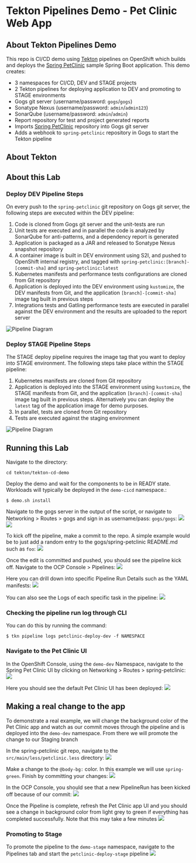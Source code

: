 # Tekton Pipelines Demo - Pet Clinic Web App

## About Tekton Pipelines Demo
This repo is CI/CD demo using [Tekton](http://www.tekton.dev) pipelines on OpenShift which builds and deploys the [Spring PetClinic](https://github.com/spring-projects/spring-petclinic) sample Spring Boot application. This demo creates:
* 3 namespaces for CI/CD, DEV and STAGE projects
* 2 Tekton pipelines for deploying application to DEV and promoting to STAGE environments
* Gogs git server (username/password: `gogs`/`gogs`)
* Sonatype Nexus (username/password: `admin`/`admin123`)
* SonarQube (username/password: `admin`/`admin`)
* Report repository for test and project generated reports
* Imports [Spring PetClinic](https://github.com/spring-projects/spring-petclinic) repository into Gogs git server
* Adds a webhook to `spring-petclinic` repository in Gogs to start the Tekton pipeline

## About Tekton

## About this Lab

### Deploy DEV Pipeline Steps

On every push to the `spring-petclinic` git repository on Gogs git server, the following steps are executed within the DEV pipeline:

1. Code is cloned from Gogs git server and the unit-tests are run
1. Unit tests are executed and in parallel the code is analyzed by SonarQube for anti-patterns, and a dependency report is generated
1. Application is packaged as a JAR and released to Sonatype Nexus snapshot repository
1. A container image is built in DEV environment using S2I, and pushed to OpenShift internal registry, and tagged with `spring-petclinic:[branch]-[commit-sha]` and `spring-petclinic:latest`
1. Kubernetes manifests and performance tests configurations are cloned from Git repository
1. Application is deployed into the DEV environment using `kustomize`, the DEV manifests from Git, and the application `[branch]-[commit-sha]` image tag built in previous steps
1. Integrations tests and Gatling performance tests are executed in parallel against the DEV environment and the results are uploaded to the report server

![Pipeline Diagram](https://github.com/ably77/openshift-testbed/blob/master/resources/labs/pipeline-diagram-dev.svg)

### Deploy STAGE Pipeline Steps

The STAGE deploy pipeline requires the image tag that you want to deploy into STAGE environment. The following steps take place within the STAGE pipeline:
1. Kubernetes manifests are cloned from Git repository
1. Application is deployed into the STAGE environment using `kustomize`, the STAGE manifests from Git, and the application `[branch]-[commit-sha]` image tag built in previous steps. Alternatively you can deploy the `latest` tag of the application image for demo purposes.
1. In parallel, tests are cloned from Git repository
1. Tests are executed against the staging environment

![Pipeline Diagram](https://github.com/ably77/openshift-testbed/blob/master/resources/labs/pipeline-diagram-stage.svg)

## Running this Lab

Navigate to the directory:
```
cd tekton/tekton-cd-demo
```

Deploy the demo and wait for the components to be in READY state. Workloads will typically be deployed in the `demo-cicd` namespace.:
```
$ demo.sh install
```

Navigate to the gogs server in the output of the script, or navigate to Networking > Routes > gogs and sign in as username/pass: `gogs/gogs`:
![](https://github.com/ably77/openshift-testbed/blob/master/resources/labs/tekton1.png)
![](https://github.com/ably77/openshift-testbed/blob/master/resources/labs/tekton2.png)

To kick off the pipeline, make a commit to the repo. A simple example would be to just add a random entry to the gogs/spring-petclinic README.md such as `foo`:
![](https://github.com/ably77/openshift-testbed/blob/master/resources/labs/tekton3.png)

Once the edit is committed and pushed, you should see the pipeline kick off. Navigate to the OCP Console > Pipelines:
![](https://github.com/ably77/openshift-testbed/blob/master/resources/labs/tekton4.png)

Here you can drill down into specific Pipeline Run Details such as the YAML manifests:
![](https://github.com/ably77/openshift-testbed/blob/master/resources/labs/tekton5.png)

You can also see the Logs of each specific task in the pipeline:
![](https://github.com/ably77/openshift-testbed/blob/master/resources/labs/tekton6.png)

### Checking the pipeline run log through CLI
You can do this by running the command:
```
$ tkn pipeline logs petclinic-deploy-dev -f NAMESPACE
```

### Navigate to the Pet Clinic UI
In the OpenShift Console, using the `demo-dev` Namespace, navigate to the Spring Pet Clinic UI by clicking on Networking > Routes > spring-petclinic:
![](https://github.com/ably77/openshift-testbed/blob/master/resources/labs/tekton7.png)

Here you should see the default Pet Clinic UI has been deployed:
![](https://github.com/ably77/openshift-testbed/blob/master/resources/labs/tekton8.png)

## Making a real change to the app
To demonstrate a real example, we will change the background color of the Pet Clinic app and watch as our commit moves through the pipeline and is deployed into the `demo-dev` namespace. From there we will promote the change to our Staging branch

In the spring-petclinic git repo, navigate to the `src/main/less/petclinic.less` directory:
![](https://github.com/ably77/openshift-testbed/blob/master/resources/labs/tekton9.png)

Make a change to the `@body-bg:` color. In this example we will use `spring-green`. Finish by committing your changes:
![](https://github.com/ably77/openshift-testbed/blob/master/resources/labs/tekton10.png)

In the OCP Console, you should see that a new PipelineRun has been kicked off because of our commit:
![](https://github.com/ably77/openshift-testbed/blob/master/resources/labs/tekton11.png)

Once the Pipeline is complete, refresh the Pet Clinic app UI and you should see a change in background color from light grey to green if everything has completed successfully. Note that this may take a few minutes
![](https://github.com/ably77/openshift-testbed/blob/master/resources/labs/tekton12.png)

### Promoting to Stage
To promote the pipeline to the `demo-stage` namespace, navigate to the Pipelines tab and start the `petclinic-deploy-stage` pipeline
![](https://github.com/ably77/openshift-testbed/blob/master/resources/labs/tekton13.png)